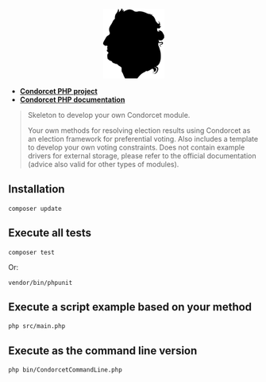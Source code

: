 
<p align="center">
  <img src="https://raw.githubusercontent.com/CondorcetVote/Condorcet_Modules_Skeletons/master/condorcet-black.png" alt="Condorcet Logo">
</p>

- **[Condorcet PHP project](https://github.com/julien-boudry/Condorcet)**
- **[Condorcet PHP documentation](https://www.condorcet.io)**

> Skeleton to develop your own Condorcet module.
> 
> Your own methods for resolving election results using Condorcet as an election framework for preferential voting.
> Also includes a template to develop your own voting constraints.
> Does not contain example drivers for external storage, please refer to the official documentation (advice also valid for other types of modules).

## Installation

```shell
composer update
```

## Execute all tests
```shell
composer test 
```

Or:
```shell
vendor/bin/phpunit
```

## Execute a script example based on your method

```shell
php src/main.php
```

## Execute as the command line version
```shell
php bin/CondorcetCommandLine.php
```